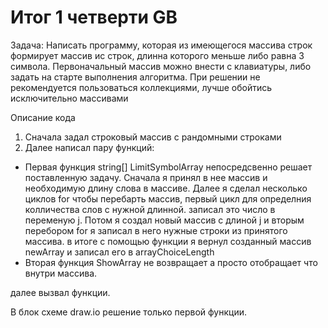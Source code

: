 # Итог 1 четверти GB

Задача: Написать программу, которая из имеющегося массива строк формирует массив ис строк, длинна которого меньше либо равна 3 символа. Первоначальный массив можно внести с клавиатуры, либо задать на старте выполнения алгоритма. При решении не рекомендуется пользоваться коллекциями, лучше обойтись исключительно массивами

Описание кода
1. Сначала задал строковый массив с рандомными строками
2. Далее написал пару функций:
- Первая функция string[] LimitSymbolArray непосредсвенно решает поставленную задачу.
Сначала я принял в нее массив и необходимую длину слова в массиве.
Далее я сделал несколько циклов for чтобы перебарть массив, первый цикл для определния колличества слов с нужной длинной. записал это число в переменую j.
Потом я создал новый массив с длиной j и вторым перебором for я записал в него нужные строки из принятого массива.
в итоге с помощью функции я вернул созданный массив newArray и записал его в arrayChoiceLength
- Вторая функция ShowArray не возвращает а просто отобращает что внутри массива.

далее вызвал функции.

В блок схеме draw.io решение только первой функции.